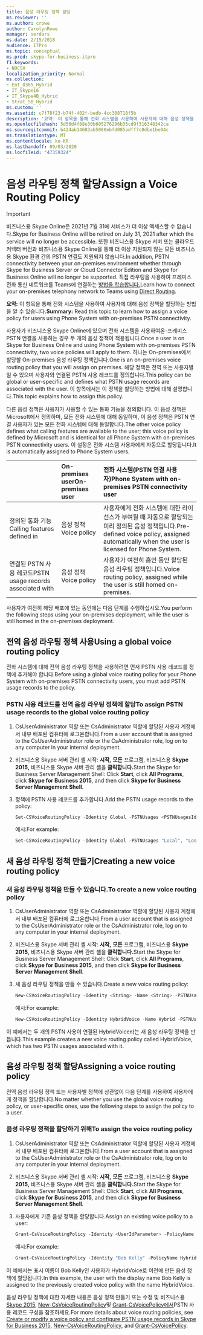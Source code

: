 ```yaml
---
title: 음성 라우팅 정책 할당
ms.reviewer: ''
ms.author: crowe
author: CarolynRowe
manager: serdars
ms.date: 2/15/2018
audience: ITPro
ms.topic: conceptual
ms.prod: skype-for-business-itpro
f1.keywords:
- NOCSH
localization_priority: Normal
ms.collection:
- Ent_O365_Hybrid
- IT_Skype16
- IT_Skype4B_Hybrid
- Strat_SB_Hybrid
ms.custom: ''
ms.assetid: c7f78f23-b74f-402f-bedb-4cc308718f5b
description: '요약: 이 항목을 통해 전화 시스템을 사용하여 사용자에 대해 음성 정책을 할당하는 방법을 설명하는 PSTN 연결을 제공합니다.'
ms.openlocfilehash: 5d56d4f88e30b605276296b35cd9f316348342ca
ms.sourcegitcommit: b424ab14683ab5080ebfd085adff7c0dbe1be84c
ms.translationtype: MT
ms.contentlocale: ko-KR
ms.lasthandoff: 09/03/2020
ms.locfileid: "47359324"
---
```

# <a name="assign-a-voice-routing-policy"></a><span data-ttu-id="f6566-103">음성 라우팅 정책 할당</span><span class="sxs-lookup"><span data-stu-id="f6566-103">Assign a Voice Routing Policy</span></span>
 
> [!Important]
> <span data-ttu-id="f6566-104">비즈니스용 Skype Online은 2021년 7월 31에 서비스가 더 이상 액세스할 수 없습니다.</span><span class="sxs-lookup"><span data-stu-id="f6566-104">Skype for Business Online will be retired on July 31, 2021 after which the service will no longer be accessible.</span></span>  <span data-ttu-id="f6566-105">또한 비즈니스용 Skype 서버 또는 클라우드 커넥터 버전과 비즈니스용 Skype Online을 통해 더 이상 지원되지 않는 모든 비즈니스용 Skype 환경 간의 PSTN 연결도 지원되지 않습니다.</span><span class="sxs-lookup"><span data-stu-id="f6566-105">In addition, PSTN connectivity between your on-premises environment whether through Skype for Business Server or Cloud Connector Edition and Skype for Business Online will no longer be supported.</span></span>  <span data-ttu-id="f6566-106">직접 라우팅을 사용하여 프레미스 전화 통신 네트워크를 Teams에 연결하는 [방법을 학습합니다.](https://docs.microsoft.com/MicrosoftTeams/direct-routing-landing-page)</span><span class="sxs-lookup"><span data-stu-id="f6566-106">Learn how to connect your on-premises telephony network to Teams using [Direct Routing](https://docs.microsoft.com/MicrosoftTeams/direct-routing-landing-page).</span></span>

<span data-ttu-id="f6566-107">**요약:** 이 항목을 통해 전화 시스템을 사용하여 사용자에 대해 음성 정책을 할당하는 방법을 알 수 있습니다.</span><span class="sxs-lookup"><span data-stu-id="f6566-107">**Summary:** Read this topic to learn how to assign a voice policy for users using Phone System with on-premises PSTN connectivity.</span></span> 
  
<span data-ttu-id="f6566-108">사용자가 비즈니스용 Skype Online에 있으며 전화 시스템을 사용하여온-프레미스 PSTN 연결을 사용하는 경우 두 개의 음성 정책이 적용됩니다.</span><span class="sxs-lookup"><span data-stu-id="f6566-108">Once a user is on Skype for Business Online and using Phone System with on-premises PSTN connectivity, two voice policies will apply to them.</span></span> <span data-ttu-id="f6566-109">하나는 On-premises에서 할당할 On-premises 음성 라우팅 정책입니다.</span><span class="sxs-lookup"><span data-stu-id="f6566-109">One is an on-premises voice routing policy that you will assign on premises.</span></span> <span data-ttu-id="f6566-110">해당 정책은 전역 또는 사용자별일 수 있으며 사용자와 연결된 PSTN 사용 레코드를 정의합니다.</span><span class="sxs-lookup"><span data-stu-id="f6566-110">This policy can be global or user-specific and defines what PSTN usage records are associated with the user.</span></span> <span data-ttu-id="f6566-111">이 항목에서는 이 정책을 할당하는 방법에 대해 설명합니다.</span><span class="sxs-lookup"><span data-stu-id="f6566-111">This topic explains how to assign this policy.</span></span>
  
<span data-ttu-id="f6566-112">다른 음성 정책은 사용자가 사용할 수 있는 통화 기능을 정의합니다. 이 음성 정책은 Microsoft에서 정의하며, 모든 전화 시스템에 대해 동일하며, 이 음성 정책은 PSTN 연결 사용자가 있는 모든 전화 시스템에 대해 동일합니다.</span><span class="sxs-lookup"><span data-stu-id="f6566-112">The other voice policy defines what calling features are available to the user; this voice policy is defined by Microsoft and is identical for all Phone System with on-premises PSTN connectivity users.</span></span> <span data-ttu-id="f6566-113">이 설정은 전화 시스템 사용자에게 자동으로 할당됩니다.</span><span class="sxs-lookup"><span data-stu-id="f6566-113">It is automatically assigned to Phone System users.</span></span>
  
||<span data-ttu-id="f6566-114">**On-premises user**</span><span class="sxs-lookup"><span data-stu-id="f6566-114">**On-premises user**</span></span>|<span data-ttu-id="f6566-115">**전화 시스템(PSTN 연결 사용자)**</span><span class="sxs-lookup"><span data-stu-id="f6566-115">**Phone System with on-premises PSTN connectivity user**</span></span>|
|:-----|:-----|:-----|
|<span data-ttu-id="f6566-116">정의된 통화 기능</span><span class="sxs-lookup"><span data-stu-id="f6566-116">Calling features defined in</span></span>  <br/> |<span data-ttu-id="f6566-117">음성 정책</span><span class="sxs-lookup"><span data-stu-id="f6566-117">Voice policy</span></span>  <br/> |<span data-ttu-id="f6566-118">사용자에게 전화 시스템에 대한 라이선스가 부여될 때 자동으로 할당되는 미리 정의된 음성 정책입니다.</span><span class="sxs-lookup"><span data-stu-id="f6566-118">Pre-defined voice policy, assigned automatically when the user is licensed for Phone System.</span></span>  <br/> |
|<span data-ttu-id="f6566-119">연결된 PSTN 사용 레코드</span><span class="sxs-lookup"><span data-stu-id="f6566-119">PSTN usage records associated with</span></span>  <br/> |<span data-ttu-id="f6566-120">음성 정책</span><span class="sxs-lookup"><span data-stu-id="f6566-120">Voice policy</span></span>  <br/> |<span data-ttu-id="f6566-121">사용자가 여전히 홈인 동안 할당된 음성 라우팅 정책입니다.</span><span class="sxs-lookup"><span data-stu-id="f6566-121">Voice routing policy, assigned while the user is still homed on-premises.</span></span>  <br/> |
   
<span data-ttu-id="f6566-122">사용자가 여전히 해당 배포에 있는 동안에는 다음 단계를 수행하십시오.</span><span class="sxs-lookup"><span data-stu-id="f6566-122">You perform the following steps using your on-premises deployment, while the user is still homed in the on-premises deployment.</span></span>
  
## <a name="using-a-global-voice-routing-policy"></a><span data-ttu-id="f6566-123">전역 음성 라우팅 정책 사용</span><span class="sxs-lookup"><span data-stu-id="f6566-123">Using a global voice routing policy</span></span>

<span data-ttu-id="f6566-124">전화 시스템에 대해 전역 음성 라우팅 정책을 사용하려면 먼저 PSTN 사용 레코드를 정책에 추가해야 합니다.</span><span class="sxs-lookup"><span data-stu-id="f6566-124">Before using a global voice routing policy for your Phone System with on-premises PSTN connectivity users, you must add PSTN usage records to the policy.</span></span>
  
### <a name="to-assign-pstn-usage-records-to-the-global-voice-routing-policy"></a><span data-ttu-id="f6566-125">PSTN 사용 레코드를 전역 음성 라우팅 정책에 할당</span><span class="sxs-lookup"><span data-stu-id="f6566-125">To assign PSTN usage records to the global voice routing policy</span></span>

1. <span data-ttu-id="f6566-126">CsUserAdministrator 역할 또는 CsAdministrator 역할에 할당된 사용자 계정에서 내부 배포된 컴퓨터에 로그온합니다.</span><span class="sxs-lookup"><span data-stu-id="f6566-126">From a user account that is assigned to the CsUserAdministrator role or the CsAdministrator role, log on to any computer in your internal deployment.</span></span>
    
2. <span data-ttu-id="f6566-127">비즈니스용 Skype 서버 관리 셸 시작: **시작,** **모든** 프로그램, 비즈니스용 **Skype 2015,** 비즈니스용 Skype 서버 관리 셸을 **클릭합니다.**</span><span class="sxs-lookup"><span data-stu-id="f6566-127">Start the Skype for Business Server Management Shell: Click **Start**, click **All Programs**, click **Skype for Business 2015**, and then click **Skype for Business Server Management Shell**.</span></span>
    
3. <span data-ttu-id="f6566-128">정책에 PSTN 사용 레코드를 추가합니다.</span><span class="sxs-lookup"><span data-stu-id="f6566-128">Add the PSTN usage records to the policy:</span></span>
    
   ```powershell
   Set-CSVoiceRoutingPolicy -Identity Global -PSTNUsages <PSTNUsagesId> 
   ```

    <span data-ttu-id="f6566-129">예시:</span><span class="sxs-lookup"><span data-stu-id="f6566-129">For example:</span></span>
    
   ```powershell
   Set-CSVoiceRoutingPolicy -Identity Global -PSTNUsages "Local", "Long Distance" 
   ```

## <a name="creating-a-new-voice-routing-policy"></a><span data-ttu-id="f6566-130">새 음성 라우팅 정책 만들기</span><span class="sxs-lookup"><span data-stu-id="f6566-130">Creating a new voice routing policy</span></span>

### <a name="to-create-a-new-voice-routing-policy"></a><span data-ttu-id="f6566-131">새 음성 라우팅 정책을 만들 수 있습니다.</span><span class="sxs-lookup"><span data-stu-id="f6566-131">To create a new voice routing policy</span></span>

1. <span data-ttu-id="f6566-132">CsUserAdministrator 역할 또는 CsAdministrator 역할에 할당된 사용자 계정에서 내부 배포된 컴퓨터에 로그온합니다.</span><span class="sxs-lookup"><span data-stu-id="f6566-132">From a user account that is assigned to the CsUserAdministrator role or the CsAdministrator role, log on to any computer in your internal deployment.</span></span>
    
2. <span data-ttu-id="f6566-133">비즈니스용 Skype 서버 관리 셸 시작: **시작,** **모든** 프로그램, 비즈니스용 **Skype 2015,** 비즈니스용 Skype 서버 관리 셸을 **클릭합니다.**</span><span class="sxs-lookup"><span data-stu-id="f6566-133">Start the Skype for Business Server Management Shell: Click **Start**, click **All Programs**, click **Skype for Business 2015**, and then click **Skype for Business Server Management Shell**.</span></span>
    
3. <span data-ttu-id="f6566-134">새 음성 라우팅 정책을 만들 수 있습니다.</span><span class="sxs-lookup"><span data-stu-id="f6566-134">Create a new voice routing policy:</span></span>
    
   ```powershell
   New-CSVoiceRoutingPolicy -Identity <String> -Name <String> -PSTNUsages <PSTNUsagesId>
   ```

    <span data-ttu-id="f6566-135">예시:</span><span class="sxs-lookup"><span data-stu-id="f6566-135">For example:</span></span>
    
   ```powershell
   New-CSVoiceRoutingPolicy -Identity HybridVoice -Name Hybrid -PSTNUsages "Local", "Long Distance"
   ```

<span data-ttu-id="f6566-136">이 예에서는 두 개의 PSTN 사용이 연결된 HybridVoice라는 새 음성 라우팅 정책을 만듭니다.</span><span class="sxs-lookup"><span data-stu-id="f6566-136">This example creates a new voice routing policy called HybridVoice, which has two PSTN usages associated with it.</span></span>
  
## <a name="assigning-a-voice-routing-policy"></a><span data-ttu-id="f6566-137">음성 라우팅 정책 할당</span><span class="sxs-lookup"><span data-stu-id="f6566-137">Assigning a voice routing policy</span></span>

<span data-ttu-id="f6566-138">전역 음성 라우팅 정책 또는 사용자별 정책에 상관없이 다음 단계를 사용하여 사용자에게 정책을 할당합니다.</span><span class="sxs-lookup"><span data-stu-id="f6566-138">No matter whether you use the global voice routing policy, or user-specific ones, use the following steps to assign the policy to a user.</span></span>
  
### <a name="to-assign-the-voice-routing-policy"></a><span data-ttu-id="f6566-139">음성 라우팅 정책을 할당하기 위해</span><span class="sxs-lookup"><span data-stu-id="f6566-139">To assign the voice routing policy</span></span>

1. <span data-ttu-id="f6566-140">CsUserAdministrator 역할 또는 CsAdministrator 역할에 할당된 사용자 계정에서 내부 배포된 컴퓨터에 로그온합니다.</span><span class="sxs-lookup"><span data-stu-id="f6566-140">From a user account that is assigned to the CsUserAdministrator role or the CsAdministrator role, log on to any computer in your internal deployment.</span></span>
    
2. <span data-ttu-id="f6566-141">비즈니스용 Skype 서버 관리 셸 시작: **시작,** **모든** 프로그램, 비즈니스용 **Skype 2015,** 비즈니스용 Skype 서버 관리 셸을 **클릭합니다.**</span><span class="sxs-lookup"><span data-stu-id="f6566-141">Start the Skype for Business Server Management Shell: Click **Start**, click **All Programs**, click **Skype for Business 2015**, and then click **Skype for Business Server Management Shell**.</span></span>
    
3. <span data-ttu-id="f6566-142">사용자에게 기존 음성 정책을 할당합니다.</span><span class="sxs-lookup"><span data-stu-id="f6566-142">Assign an existing voice policy to a user:</span></span>
    
   ```powershell
   Grant-CsVoiceRoutingPolicy -Identity <UserIdParameter> -PolicyName <String>
   ```

    <span data-ttu-id="f6566-143">예시:</span><span class="sxs-lookup"><span data-stu-id="f6566-143">For example:</span></span>
    
   ```powershell
   Grant-CsVoiceRoutingPolicy -Identity "Bob Kelly" -PolicyName HybridVoice
   ```

<span data-ttu-id="f6566-144">이 예에서는 표시 이름이 Bob Kelly인 사용자가 HybridVoice로 이전에 만든 음성 정책에 할당됩니다.</span><span class="sxs-lookup"><span data-stu-id="f6566-144">In this example, the user with the display name Bob Kelly is assigned to the previously created voice policy with the name HybridVoice.</span></span>
  
<span data-ttu-id="f6566-145">음성 라우팅 정책에 대한 자세한 내용은 음성 정책 만들기 또는 수정 및 비즈니스용 [Skype 2015,](../../deploy/deploy-enterprise-voice/voice-policy-and-pstn-usage-records.md) [New-CsVoiceRoutingPolicy](https://docs.microsoft.com/powershell/module/skype/new-csvoiceroutingpolicy?view=skype-ps)및 [Grant-CsVoicePolicy에서](https://docs.microsoft.com/powershell/module/skype/grant-csvoicepolicy?view=skype-ps)PSTN 사용 레코드 구성을 참조하세요.</span><span class="sxs-lookup"><span data-stu-id="f6566-145">For more details about voice routing policies, see [Create or modify a voice policy and configure PSTN usage records in Skype for Business 2015](../../deploy/deploy-enterprise-voice/voice-policy-and-pstn-usage-records.md), [New-CsVoiceRoutingPolicy](https://docs.microsoft.com/powershell/module/skype/new-csvoiceroutingpolicy?view=skype-ps), and [Grant-CsVoicePolicy](https://docs.microsoft.com/powershell/module/skype/grant-csvoicepolicy?view=skype-ps).</span></span>
  

